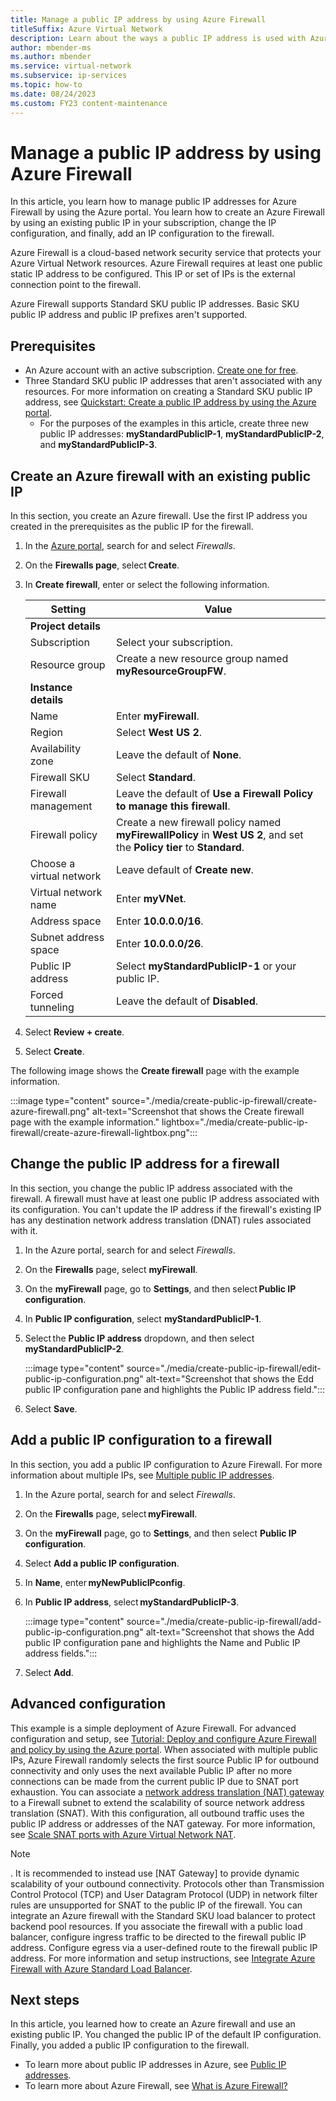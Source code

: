 ```yaml
---
title: Manage a public IP address by using Azure Firewall
titleSuffix: Azure Virtual Network
description: Learn about the ways a public IP address is used with Azure Firewall and how to change the configuration.
author: mbender-ms
ms.author: mbender
ms.service: virtual-network
ms.subservice: ip-services
ms.topic: how-to 
ms.date: 08/24/2023
ms.custom: FY23 content-maintenance
---
```


# Manage a public IP address by using Azure Firewall

In this article, you learn how to manage public IP addresses for Azure Firewall by using the Azure portal. You learn how to create an Azure Firewall by using an existing public IP in your subscription, change the IP configuration, and finally, add an IP configuration to the firewall. 

Azure Firewall is a cloud-based network security service that protects your Azure Virtual Network resources. Azure Firewall requires at least one public static IP address to be configured. This IP or set of IPs is the external connection point to the firewall. 

Azure Firewall supports Standard SKU public IP addresses. Basic SKU public IP address and public IP prefixes aren't supported.

## Prerequisites

- An Azure account with an active subscription. [Create one for free](https://azure.microsoft.com/free/?ref=microsoft.com&utm_source=microsoft.com&utm_medium=docs&utm_campaign=visualstudio).
- Three Standard SKU public IP addresses that aren't associated with any resources. For more information on creating a Standard SKU public IP address, see [Quickstart: Create a public IP address by using the Azure portal](./create-public-ip-portal.md).
    - For the purposes of the examples in this article, create three new public IP addresses: **myStandardPublicIP-1**, **myStandardPublicIP-2**, and **myStandardPublicIP-3**.

## Create an Azure firewall with an existing public IP

In this section, you create an Azure firewall. Use the first IP address you created in the prerequisites as the public IP for the firewall.

1. In the [Azure portal](https://portal.azure.com/), search for and select *Firewalls*.

2. On the **Firewalls page**, select **Create**. 

3. In **Create firewall**, enter or select the following information.

    | Setting | Value |
    | ------- | ----- |
    | **Project details** |   |
    | Subscription | Select your subscription. |
    | Resource group | Create a new resource group named **myResourceGroupFW**. |
    | **Instance details** |   |
    | Name | Enter **myFirewall**. |
    | Region | Select **West US 2**. |
    | Availability zone | Leave the default of **None**. |
    | Firewall SKU  | Select **Standard**. |
    | Firewall management | Leave the default of **Use a Firewall Policy to manage this firewall**.|
    | Firewall policy | Create a new firewall policy named **myFirewallPolicy** in **West US 2**, and set the **Policy tier** to **Standard**. |
    | Choose a virtual network | Leave default of **Create new**. |
    | Virtual network name | Enter **myVNet**. |
    | Address space | Enter **10.0.0.0/16**. |
    | Subnet address space | Enter **10.0.0.0/26**. |
    | Public IP address | Select **myStandardPublicIP-1** or your public IP. |
    | Forced tunneling | Leave the default of **Disabled**. |
    
 
4. Select **Review + create**.

5. Select **Create**.

The following image shows the **Create firewall** page with the example information.

:::image type="content" source="./media/create-public-ip-firewall/create-azure-firewall.png" alt-text="Screenshot that shows the Create firewall page with the example information." lightbox="./media/create-public-ip-firewall/create-azure-firewall-lightbox.png":::


## Change the public IP address for a firewall

In this section, you change the public IP address associated with the firewall. A firewall must have at least one public IP address associated with its configuration.  You can't update the IP address if the firewall's existing IP has any destination network address translation (DNAT) rules associated with it.

1. In the Azure portal, search for and select *Firewalls*.

2. On the **Firewalls** page, select **myFirewall**.

3. On the **myFirewall** page, go to **Settings**, and then select **Public IP configuration**. 

4. In **Public IP configuration**, select **myStandardPublicIP-1**.

5. Select the **Public IP address** dropdown, and then select **myStandardPublicIP-2**.

    :::image type="content" source="./media/create-public-ip-firewall/edit-public-ip-configuration.png" alt-text="Screenshot that shows the Edd public IP configuration pane and highlights the Public IP address field.":::

6. Select **Save**.

## Add a public IP configuration to a firewall

In this section, you add a public IP configuration to Azure Firewall. For more information about multiple IPs, see [Multiple public IP addresses](../../firewall/features.md#multiple-public-ip-addresses).  

1. In the Azure portal, search for and select *Firewalls*.

2. On the **Firewalls** page, select **myFirewall**.

3. On the **myFirewall** page, go to **Settings**, and then select **Public IP configuration**.

4. Select **Add a public IP configuration**.

5. In **Name**, enter **myNewPublicIPconfig**.

6. In **Public IP address**, select **myStandardPublicIP-3**.

    :::image type="content" source="./media/create-public-ip-firewall/add-public-ip-configuration.png" alt-text="Screenshot that shows the Add public IP configuration pane and highlights the Name and Public IP address fields.":::

7. Select **Add**.

## Advanced configuration

This example is a simple deployment of Azure Firewall. For advanced configuration and setup, see [Tutorial: Deploy and configure Azure Firewall and policy by using the Azure portal](../../firewall/tutorial-firewall-deploy-portal-policy.md). When associated with multiple public IPs, Azure Firewall randomly selects the first source Public IP for outbound connectivity and only uses the next available Public IP after no more connections can be made from the current public IP due to SNAT port exhaustion. You can associate a [network address translation (NAT) gateway](/azure/nat-gateway/nat-overview) to a Firewall subnet to extend the scalability of source network address translation (SNAT). With this configuration, all outbound traffic uses the public IP address or addresses of the NAT gateway. For more information, see [Scale SNAT ports with Azure Virtual Network NAT](../../firewall/integrate-with-nat-gateway.md).

> [!NOTE]
> . It is recommended to instead use [NAT Gateway] to provide dynamic scalability of your outbound connectivity.
Protocols other than Transmission Control Protocol (TCP) and User Datagram Protocol (UDP) in network filter rules are unsupported for SNAT to the public IP of the firewall. 
> You can integrate an Azure firewall with the Standard SKU load balancer to protect backend pool resources. If you associate the firewall with a public load balancer, configure ingress traffic to be directed to the firewall public IP address. Configure egress via a user-defined route to the firewall public IP address. For more information and setup instructions, see [Integrate Azure Firewall with Azure Standard Load Balancer](../../firewall/integrate-lb.md). 

## Next steps

In this article, you learned how to create an Azure firewall and use an existing public IP. You changed the public IP of the default IP configuration. Finally, you added a public IP configuration to the firewall.

- To learn more about public IP addresses in Azure, see [Public IP addresses](./public-ip-addresses.md).
- To learn more about Azure Firewall, see [What is Azure Firewall?](../../firewall/overview.md)

